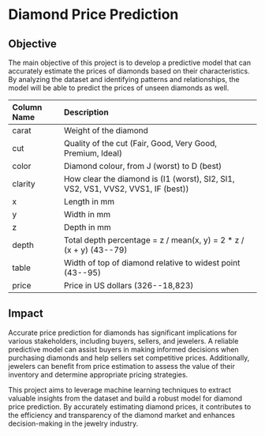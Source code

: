 # Diamond Price Prediction
## Objective
The main objective of this project is to develop a predictive model that can accurately estimate the prices of diamonds based on their characteristics. By analyzing the dataset and identifying patterns and relationships, the model will be able to predict the prices of unseen diamonds as well.

| Column Name | Description |
|:--------|:--------|
|  carat |  Weight of the diamond  |
|  cut   | Quality of the cut (Fair, Good, Very Good, Premium, Ideal)  |
|  color   |  	Diamond colour, from J (worst) to D (best)   |
|  clarity   |  	How clear the diamond is (I1 (worst), SI2, SI1, VS2, VS1, VVS2, VVS1, IF (best))   |
|  x   |  Length in mm   |
|  y   |  	Width in mm   |
|  z   |  Depth in mm   |
|  depth   |  Total depth percentage = z / mean(x, y) = 2 * z / (x + y) (43--79)   |
|  table   |  Width of top of diamond relative to widest point (43--95)   |
|  price   |  Price in US dollars (326--18,823)   |

## Impact
Accurate price prediction for diamonds has significant implications for various stakeholders, including buyers, sellers, and jewelers. A reliable predictive model can assist buyers in making informed decisions when purchasing diamonds and help sellers set competitive prices. Additionally, jewelers can benefit from price estimation to assess the value of their inventory and determine appropriate pricing strategies.

This project aims to leverage machine learning techniques to extract valuable insights from the dataset and build a robust model for diamond price prediction. By accurately estimating diamond prices, it contributes to the efficiency and transparency of the diamond market and enhances decision-making in the jewelry industry.
